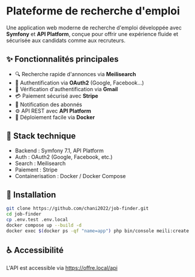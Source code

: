 # Plateforme de recherche d'emploi

Une application web moderne de recherche d'emploi développée avec **Symfony** et **API Platform**, conçue pour offrir une expérience fluide et sécurisée aux candidats comme aux recruteurs.

## ✨ Fonctionnalités principales

- 🔍 Recherche rapide d'annonces via **Meilisearch**
- 👤 Authentification via **OAuth2** (Google, Facebook…)
- 👤 Vérification d'authentification via **Gmail**
- 💳 Paiement sécurisé avec **Stripe**
- 🔔 Notification des abonnés
- ⚙️ API REST avec **API Platform**
- 🐳 Déploiement facile via **Docker**

## 🚀 Stack technique

- Backend : Symfony 7.1, API Platform
- Auth : OAuth2 (Google, Facebook, etc.)
- Search : Meilisearch
- Paiement : Stripe
- Containerisation : Docker / Docker Compose

## 🔧 Installation

```bash
git clone https://github.com/chani2022/job-finder.git
cd job-finder
cp .env.test .env.local
docker compose up --build -d
docker exec $(docker ps -qf "name=app") php bin/console meili:create
```

## ♿ Accessibilité

L'API est accessible via https://offre.local/api

